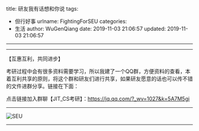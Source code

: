 title: 研友我有话想和你说
tags:
  - 但行好事
urlname: FightingForSEU
categories:
  - 生活
author: WuGenQiang
date: 2019-11-03 21:06:57
updated: 2019-11-03 21:06:57
---
-----

【互惠互利，共同进步】

考研过程中会有很多资料需要学习，所以我建了一个QQ群，方便资料的查看，本着互利共享的原则，将这个群和研友们进行共享，如果研友愿意的话也可以传不错的文件进群分享。链接在下面：

点击链接加入群聊【JIT_CS考研】：https://jq.qq.com/?_wv=1027&k=5A7M5gi

-----

<!--more-->

![SEU](https://img-blog.csdnimg.cn/20191104230546544.png)


-----


